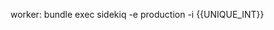 <!-- post: proc-files_running-processes-with-unique-identifiers -->


worker: bundle exec sidekiq -e production -i &#123;&#123;UNIQUE_INT&#125;&#125;
